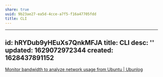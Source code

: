 ```yaml
---
share: true
uuid: 9b23ae27-ea5d-4cce-a7f5-f16a47705fdd
title: CLI
---
```

---
id: hRYDub9yHEuXs7QnkMFJA
title: CLI
desc: ''
updated: 1629072972344
created: 1628437891152
---

[Monitor bandwidth to analyze network usage from Ubuntu | Ubunlog](https://ubunlog.com/en/herramientas-monitorizar-red-ubuntu/)